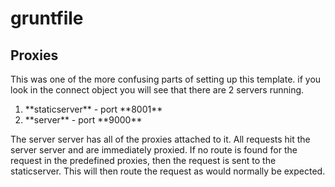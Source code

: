gruntfile
=========

Proxies
-------------
<p>This was one of the more confusing parts of setting up this template.  if you look in the connect object you will see that
  there are 2 servers running.</p>

  <ol>
    <li>**staticserver** - port **8001**</li>
    <li>**server** - port **9000**</li>
  </ol>
  
<p>The <bold>server</bold> server has all of the proxies attached to it.  All requests hit the <bold>server</bold> server and are immediately proxied.
    If no route is found for the request in the predefined proxies, then the request is sent to the <bold>staticserver</bold>.  This will then route
    the request as would normally be expected.</p>

